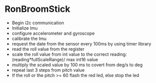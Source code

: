 # RonBroomStick

- Begin i2c communication
- Initialize Imu
- configure accelerometer and gyroscope
- calibrate the Imu
- request the date from the sensor every 100ms by using timer library
- read the roll value from the register 
- scale the roll value from int value to the correct reading: (reading*fullScaleRange)/ max int16 value
- multiply the scaled value by 100 ms to covert from deg/s to deg
- repeat last 3 steps from pitch value
- If the roll or the pitch >= 60 flash the red led, else stop the led